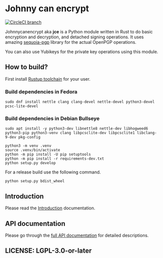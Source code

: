 # Johnny can encrypt

[![CircleCI branch](https://img.shields.io/circleci/project/github/kushaldas/johnnycanencrypt/main.svg)](https://circleci.com/gh/kushaldas/workflows/johnnycanencrypt/tree/main)

Johnnycanencrypt aka **jce** is a Python module written in Rust to do basic encryption and decryption, and detached signing operations.
It uses amazing [sequoia-pgp](https://sequoia-pgp.org/) library for the actual OpenPGP operations.

You can also use Yubikeys for the private key operations using this module.

## How to build?

First install [Rustup toolchain](https://rustup.rs) for your user.

### Build dependencies in Fedora

```
sudo dnf install nettle clang clang-devel nettle-devel python3-devel pcsc-lite-devel
```

### Build dependencies in Debian Bullseye

```
sudo apt install -y python3-dev libnettle8 nettle-dev libhogweed6 python3-pip python3-venv clang libpcsclite-dev libpcsclite1 libclang-9-dev pkg-config

```


```
python3 -m venv .venv
source .venv/bin/activate
python -m pip install -U pip setuptools
python -m pip install -r requirements-dev.txt
python setup.py develop
```

For a release build use the following command.

```
python setup.py bdist_wheel
```

## Introduction

Please read the [Introduction](https://johnnycanencrypt.readthedocs.io/en/latest/introduction.html) documentation.

## API documentation

Please go through the [full API documentation](https://johnnycanencrypt.readthedocs.io/en/latest/api.html) for detailed
descriptions.

## LICENSE: LGPL-3.0-or-later

